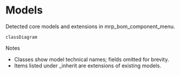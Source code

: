 # Models

Detected core models and extensions in mrp_bom_component_menu.

```mermaid
classDiagram
```

Notes
- Classes show model technical names; fields omitted for brevity.
- Items listed under _inherit are extensions of existing models.
